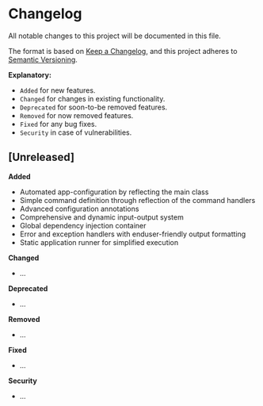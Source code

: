 <h1>Changelog</h1>

All notable changes to this project will be documented in this file.

The format is based on [Keep a Changelog](https://keepachangelog.com/en/1.0.0/),
and this project adheres to [Semantic Versioning](https://semver.org/spec/v2.0.0.html).

**Explanatory:**

- `Added` for new features.
- `Changed` for changes in existing functionality.
- `Deprecated` for soon-to-be removed features.
- `Removed` for now removed features.
- `Fixed` for any bug fixes.
- `Security` in case of vulnerabilities.

## [Unreleased]

**Added**

- Automated app-configuration by reflecting the main class
- Simple command definition through reflection of the command handlers
- Advanced configuration annotations
- Comprehensive and dynamic input-output system
- Global dependency injection container
- Error and exception handlers with enduser-friendly output formatting
- Static application runner for simplified execution

**Changed**

- _..._

**Deprecated**

- _..._

**Removed**

- _..._

**Fixed**

- _..._

**Security**

- _..._